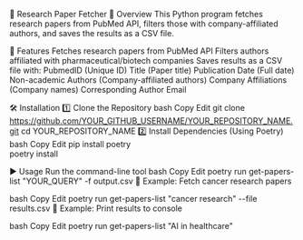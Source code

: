 📄 Research Paper Fetcher
📌 Overview
This Python program fetches research papers from PubMed API, filters those with company-affiliated authors, and saves the results as a CSV file.

🚀 Features
Fetches research papers from PubMed API
Filters authors affiliated with pharmaceutical/biotech companies
Saves results as a CSV file with:
PubmedID (Unique ID)
Title (Paper title)
Publication Date (Full date)
Non-academic Authors (Company-affiliated authors)
Company Affiliations (Company names)
Corresponding Author Email




🛠 Installation
1️⃣ Clone the Repository
bash
Copy
Edit
git clone https://github.com/YOUR_GITHUB_USERNAME/YOUR_REPOSITORY_NAME.git
cd YOUR_REPOSITORY_NAME
2️⃣ Install Dependencies (Using Poetry)
bash
Copy
Edit
pip install poetry  
poetry install














▶️ Usage
Run the command-line tool
bash
Copy
Edit
poetry run get-papers-list "YOUR_QUERY" -f output.csv
🔹 Example: Fetch cancer research papers

bash
Copy
Edit
poetry run get-papers-list "cancer research" --file results.csv
🔹 Example: Print results to console

bash
Copy
Edit
poetry run get-papers-list "AI in healthcare"
